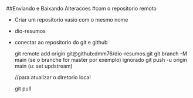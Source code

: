 ##Enviando e Baixando Alteracoes
#com o repositorio remoto

- Criar um repositorio vasio com o mesmo nome
- dio-resumos
- conectar ao repositorio do git e github

  git remote add origin git@github:dmm76/dio-resumos.git
  git branch -M main (se o branche for master por exemplo) ignorado
  git push -u origin main (u: set updstream)

  //para atualizar o diretorio local

   git pull 
  
